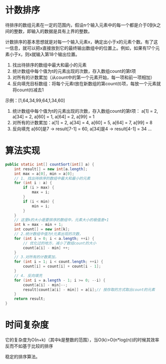 # 计数排序  
待排序的数组元素在一定的范围内，假设n个输入元素中的每一个都是介于0到k之间的整数，即输入的数据是具有上界的整数。     

计数排序的基本思想就是对每一个输入元素x，确定出小于x的元素个数。有了这一信息，就可以把x直接放到它的最终输出数组中的位置上。例如，如果有17个元素小于x，则x就输入第18个输出位置。

1. 找出待排序的数组中最大和最小的元素  
2. 统计数组中每个值为t的元素出现的次数，存入数组count的第t项   
3. 对所有的计数累加（从count中的第一个元素开始，每一项和前一项相加） 
4. 反向填充目标数组：将每个元素t放在新数组的第count(t)项，每放一个元素就将count(t)减去1

示例：[1,64,34,99,64,1,34,60] 
1. 统计数组中每个值为t的元素出现的次数，存入数组count的第t项： a[1] = 2, a[34] = 2, a[60] = 1, a[64] = 2, a[99] = 1
2. 对所有的计数累加：a[1] = 2, a[34] = 4, a[60] = 5, a[64] = 7, a[99] = 8  
3. 反向填充 a[60]是7 -> result[7-1] = 60, a[34]是4 -> result[4-1] = 34 ...

# 算法实现  
```java
public static int[] countSort(int[] a) {
    int result[] = new int[a.length];
    int max = a[0], min = a[0]; 
    // 1. 找出待排序的数组中最大和最小的元素  
    for (int i : a) {
        if (i > max) {
            max = i;
        }
        if (i < min) {
            min = i;
        }
    } 
    // 这里k的大小是要排序的数组中，元素大小的极值差+1
    int k = max - min + 1;
    int count[] = new int[k];
    // 2.统计数组中值为t元素出现的次数，
    for (int i = 0; i < a.length; ++i) {
        // 优化过的地方，减小了数组count的大小
        count[a[i] - min] ++;
    }
    // 3.对所有的计数累加，
    for (int i = 1; i < count.length; ++i) {
        count[i] = count[i] + count[i - 1];
    }
    // 4. 反向填充
    for (int i = a.length - 1; i >= 0; --i) {
        count[a[i] - min]--;
        result[count[a[i] - min]] = a[i];// 按存取的方式取出count的元素
    }
    return result;
}
```


# 时间复杂度  
它的复杂度为Ο(n+k)（其中k是整数的范围），当O(k)>O(n*log(n))的时候其效率反而不如基于比较的排序  

稳定的排序算法。    
